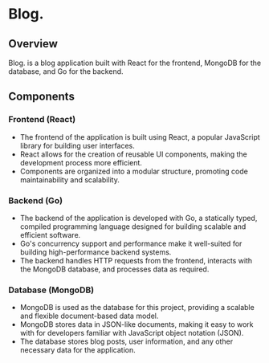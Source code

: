 # Blog.

## Overview
Blog. is a blog application built with React for the frontend, MongoDB for the database, and Go for the backend.

## Components
### Frontend (React)
- The frontend of the application is built using React, a popular JavaScript library for building user interfaces.
- React allows for the creation of reusable UI components, making the development process more efficient.
- Components are organized into a modular structure, promoting code maintainability and scalability.

### Backend (Go)
- The backend of the application is developed with Go, a statically typed, compiled programming language designed for building scalable and efficient software.
- Go's concurrency support and performance make it well-suited for building high-performance backend systems.
- The backend handles HTTP requests from the frontend, interacts with the MongoDB database, and processes data as required.

### Database (MongoDB)
- MongoDB is used as the database for this project, providing a scalable and flexible document-based data model.
- MongoDB stores data in JSON-like documents, making it easy to work with for developers familiar with JavaScript object notation (JSON).
- The database stores blog posts, user information, and any other necessary data for the application.
